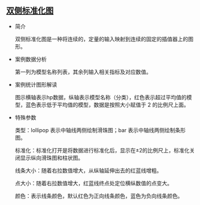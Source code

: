## [双侧标准化图](/basic/diverging-scale)

- 简介

  双侧标准化图是一种将连续的，定量的输入映射到连续的固定的插值器上的图形。

- 案例数据分析

  第一列为模型名称列表，其余列输入相关指标及对应数值。

- 案例统计图形解读

  图示横轴表示hp数据，纵轴表示模型名称（分类），红色表示超过平均值的模型，蓝色表示低于平均值的模型，数据是按照大小赋值于 2 的比例尺上面。

- 特殊参数

  类型：lollipop 表示中轴线两侧绘制滑珠图；bar 表示中轴线两侧绘制条形图。

  标准化：标准化打开是将数据进行标准化后，显示在±2的比例尺上，标准化关闭显示纵向滑珠图和柱状图。

  线条大小：随着右拉数值增大，从纵轴延伸出去的红蓝线增粗。

  点大小：随着右拉数值增大，红蓝线终点处定位横纵数值的点变大。

  颜色：表示线条颜色，默认红色为正向线条颜色，蓝色为负向线条颜色。

